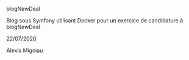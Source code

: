 blogNewDeal

Blog sous Symfony utilisant Docker pour un exercice de candidature à blogNewDeal

22/07/2020

Alexis Migniau